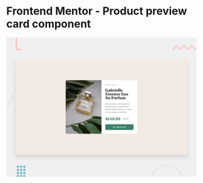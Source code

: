 # Frontend Mentor - Product preview card component

![Design preview for the Product preview card component coding challenge](product-preview-card-component-main/design/desktop-preview.jpg)

